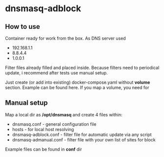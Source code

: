 # dnsmasq-adblock
## How to use
Container ready for work from the box. As DNS server used 
* 192.168.1.1 
* 8.8.4.4
* 1.0.0.1

Filter files already filled and placed inside. Because filters need to periodical update, i recommend after tests use manual setup.

Just create (or add into existing) docker-compose.yaml without **volume** section. Example can be found here.
If you map a volume, you need for

## Manual setup
Map a local dir as **/opt/dnsmasq** and create 4 files within:
* dnsmasq.conf - general configuration file
* hosts - for local host resolving 
* dnsmasq-adblock.conf - filter file for automatic update via any script
* dnsmasq-admanual.conf - filter file with your own list of sites for block

Example files can be found in **conf** dir

